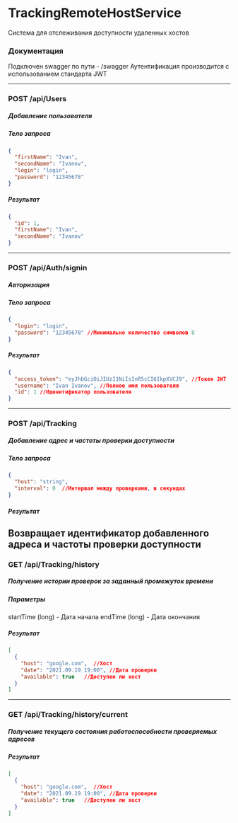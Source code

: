 # TrackingRemoteHostService
Система для отслеживания доступности удаленных хостов

### Документация

Подключен swagger по пути - /swagger
Аутентификация производится с использованием стандарта JWT

------------
### POST /api/Users
##### Добавление пользователя
##### Тело запроса 
```json
{
  "firstName": "Ivan",
  "secondName": "Ivanov",
  "login": "login",
  "password": "12345678"
}
```
##### Результат 
```json
{
  "id": 1,
  "firstName": "Ivan",
  "secondName": "Ivanov"
}
```
------------
### POST /api/Auth/signin
#####  Авторизация
##### Тело запроса  
```json
{
  "login": "login",
  "password": "12345678" //Минимально количество символов 8
}
```
#####  Результат 
```json
{
  "access_token": "eyJhbGciOiJIUzI1NiIsInR5cCI6IkpXVCJ9", //Токен JWT
  "username": "Ivan Ivanov", //Полное имя пользователя
  "id": 1 //Иденитификатор пользователя
}
```
------------
### POST /api/Tracking
##### Добавление адрес и частоты проверки доступности
##### Тело запроса 
```json
{
  "host": "string",
  "interval": 0  //Интервал между проверками, в секундах
}
```
##### Результат 
Возвращает идентификатор добавленного адреса и частоты проверки доступности
------------
### GET /api/Tracking/history
##### Получение истории проверок за заданный промежуток времени
##### Параметры 
startTime (long) - Дата начала
endTime (long) - Дата окончания
#####  Результат 
```json
[
  {
    "host": "google.com",  //Хост
    "date": "2021.09.19 19:00", //Дата проверки
    "available": true   //Доступен ли хост
  }
]
```
------------
### GET /api/Tracking/history/current
##### Получение текущего состояния работоспособности проверяемых адресов
#####  Результат 
```json
[
  {
    "host": "google.com",  //Хост
    "date": "2021.09.19 19:00", //Дата проверки
    "available": true   //Доступен ли хост
  }
]
```
